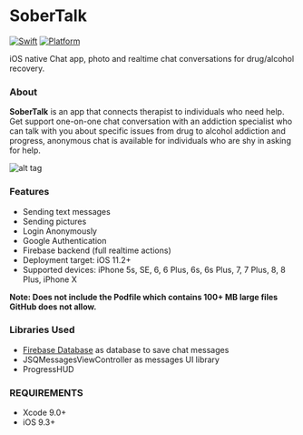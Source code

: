 # SoberTalk
[![Swift](https://img.shields.io/badge/Swift-4.0-orange.svg)]() [![Platform](https://img.shields.io/badge/platform-iOS-lightgrey.svg)]()

iOS native Chat app, photo and realtime chat conversations for drug/alcohol recovery.

### About
<b>SoberTalk</b> is an app that connects therapist to individuals who need help.
Get support one-on-one chat conversation with an addiction specialist who can talk with you about specific issues from drug to alcohol addiction and progress, anonymous chat is available for individuals who are shy in asking for help. 
 
![alt tag]()

### Features
<ul>
<li>Sending text messages</li>
<li>Sending pictures</li>
<li>Login Anonymously</li>
<li>Google Authentication</li>
<li>Firebase backend (full realtime actions)</li>
<li>Deployment target: iOS 11.2+</li>
<li>Supported devices: iPhone 5s, SE, 6, 6 Plus, 6s, 6s Plus, 7, 7 Plus, 8, 8 Plus, iPhone X </li>
</ul>

<b>Note: Does not include the Podfile which contains 100+ MB large files GitHub does not allow.</b>

### Libraries Used
<ul>
<li> <a href="https://firebase.google.com/docs/database"> Firebase Database</a> as database to save chat messages</li>
<li>JSQMessagesViewController as messages UI library</li>
<li>ProgressHUD</li>
</ul>

### REQUIREMENTS
<ul><li>Xcode 9.0+</li>
<li>iOS 9.3+</li>
</ul>
